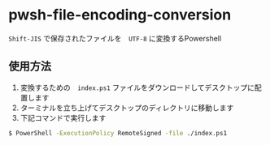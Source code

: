 # pwsh-file-encoding-conversion

`Shift-JIS` で保存されたファイルを　`UTF-8` に変換するPowershell

## 使用方法

1. 変換するための　`index.ps1` ファイルをダウンロードしてデスクトップに配置します
2. ターミナルを立ち上げてデスクトップのディレクトリに移動します
3. 下記コマンドで実行します
```sh
$ PowerShell -ExecutionPolicy RemoteSigned -file ./index.ps1
```
